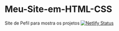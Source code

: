 # Meu-Site-em-HTML-CSS
Site de Pefil para mostra os projetos
[![Netlify Status](https://api.netlify.com/api/v1/badges/6a1cfafa-fd3d-441b-829f-a017832a79ba/deploy-status)](https://app.netlify.com/sites/jarede-ailton-pires-rodrigues/deploys)
